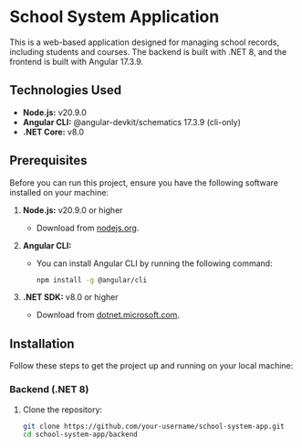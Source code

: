 # School System Application

This is a web-based application designed for managing school records, including students and courses. The backend is built with .NET 8, and the frontend is built with Angular 17.3.9.

## Technologies Used

- **Node.js:** v20.9.0
- **Angular CLI:** @angular-devkit/schematics 17.3.9 (cli-only)
- **.NET Core:** v8.0

## Prerequisites

Before you can run this project, ensure you have the following software installed on your machine:

1. **Node.js:** v20.9.0 or higher
   - Download from [nodejs.org](https://nodejs.org/).
   
2. **Angular CLI:**
   - You can install Angular CLI by running the following command:
     ```bash
     npm install -g @angular/cli
     ```
   
3. **.NET SDK:** v8.0 or higher
   - Download from [dotnet.microsoft.com](https://dotnet.microsoft.com/download).

## Installation

Follow these steps to get the project up and running on your local machine:

### Backend (.NET 8)

1. Clone the repository:
   ```bash
   git clone https://github.com/your-username/school-system-app.git
   cd school-system-app/backend
